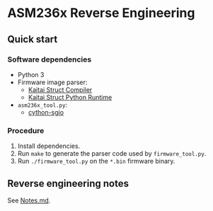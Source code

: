 # ASM236x Reverse Engineering


## Quick start


### Software dependencies

* Python 3
* Firmware image parser:
  * [Kaitai Struct Compiler][ksc]
  * [Kaitai Struct Python Runtime][kspr]
* `asm236x_tool.py`:
  * [cython-sgio][cython-sgio]


### Procedure

1. Install dependencies.
2. Run `make` to generate the parser code used by `firmware_tool.py`.
3. Run `./firmware_tool.py` on the `*.bin` firmware binary.


## Reverse engineering notes

See [Notes.md](Notes.md).


[ksc]: https://github.com/kaitai-io/kaitai_struct_compiler
[kspr]: https://github.com/kaitai-io/kaitai_struct_python_runtime
[cython-sgio]: https://pypi.org/project/cython-sgio/
